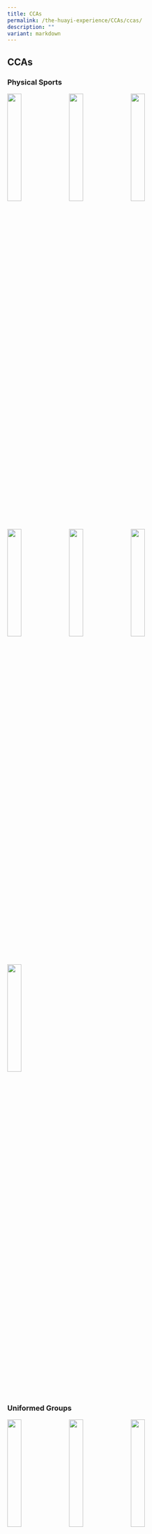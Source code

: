 ```yaml
---
title: CCAs
permalink: /the-huayi-experience/CCAs/ccas/
description: ""
variant: markdown
---
```

## CCAs

### Physical Sports

<p><a href="/physical-sports/vb/">
<img style="width:25%;margin-right:15px;" align="left" src="/images/photo1669659458.jpeg">
</a></p>

<p><a href="/physical-sports/badminton/">
<img style="width:25%;margin-right:15px;" align="left" src="/images/photo1669659466.jpeg">
</a></p>

<p><a href="/physical-sports/bball/">
<img style="width:25%;margin-right:15px;" align="left" src="/images/photo1669659474.jpeg">
</a></p> <br clear="left">

<p><a href="/physical-sports/fb/">
<img style="width:25%;margin-right:15px;" align="left" src="/images/photo1669659557.jpeg">
</a></p>

<p><a href="/physical-sports/football/">
<img style="width:25%;margin-right:15px;" align="left" src="/images/photo1669659565.jpeg">
</a></p>

<p><a href="/physical-sports/netball/">
<img style="width:25%;margin-right:15px;" align="left" src="/images/photo1669659575.jpeg">
</a></p> <br clear="left">

<p><a href="/physical-sports/tnf/">
<img style="width:25%;margin-right:15px;" align="left" src="/images/photo1669659682.jpeg">
</a></p> <br clear="left">

### Uniformed Groups

<p><a href="/uniformed-groups/rcy/">
<img style="width:25%;margin-right:15px;" align="left" src="/images/photo1669659895.jpeg">
</a></p>

<p><a href="/uniformed-groups/npcc/">
<img style="width:25%;margin-right:15px;" align="left" src="/images/photo1669659905.jpeg">
</a></p>

<p><a href="/uniformed-groups/ncc/">
<img style="width:25%;margin-right:15px;" align="left" src="/images/photo1669659913.jpeg">
</a></p> <br clear="left">

### Visual &amp; Performing Arts

<p><a href="/visual-performing-arts/sc/">
<img style="width:25%;margin-right:15px;" align="left" src="/images/photo1669660000.jpeg">
</a></p>

<p><a href="/visual-performing-arts/cds/">
<img style="width:25%;margin-right:15px;" align="left" src="/images/photo1669660011.jpeg">
</a></p>

<p><a href="/visual-performing-arts/cb/">
<img style="width:25%;margin-right:15px;" align="left" src="/images/photo1669660021.jpeg">
</a></p> <br clear="left">

<p><a href="/visual-performing-arts/ge/">
<img style="width:25%;margin-right:15px;" align="left" src="/images/photo1669660072.jpeg">
</a></p>

<p><a href="/visual-performing-arts/md/">
<img style="width:25%;margin-right:15px;" align="left" src="/images/photo1669660079.jpeg">
</a></p>

<p><a href="/visual-performing-arts/cldds/">
<img style="width:25%;margin-right:15px;" align="left" src="/images/photo1669660088.jpeg">
</a></p> <br clear="left">

<p><a href="/visual-performing-arts/eldds/">
<img style="width:25%;margin-right:15px;" align="left" src="/images/photo1669660147.jpeg">
</a></p> <br clear="left">

### Clubs &amp; Societies

<p><a href="/clubs-n-societies/anc/">
<img style="width:25%;margin-right:15px;" align="left" src="/images/photo1669660205.jpeg">
</a></p>

<p><a href="/clubs-n-societies/ic/">
<img style="width:25%;margin-right:15px;" align="left" src="/images/photo1669660214.jpeg">
</a></p>

<p><a href="/clubs-n-societies/syfc/">
<img style="width:25%;margin-right:15px;" align="left" src="/images/photo1669660225.jpeg">
</a></p> <br clear="left">

<p><a href="/clubs-n-societies/nfsc/">
<img style="width:25%;margin-right:15px;" align="left" src="/images/photo1669660238.jpeg">
</a></p> <br clear="left">

#### CCA Schedule

##### A. PHYSICAL SPORTS

|  CCA |  Training Days |  Time |  Venue |
|:---:|---|---|---|
| **Badminton (Boys)** | Monday<br>Wednesday | 3:15 – 6:15 pm<br>3:15 – 6:15 pm | Centrestage |
| **Badminton (Girls)** | Tuesday<br>Thursday | 3:15 – 6:15 pm<br>3:15 – 6:15 pm | Centrestage |
| **Basketball (Boys)** | Monday<br>Wednesday | 3:15 – 6:15 pm<br>3:15 – 6:15 pm | Basketball Court |
| **\*Track &amp; Field (Boys/Girls)** | Monday<br>Wednesday | 4:00 – 6:30 pm<br>4:00 – 6:30 pm | Clementi Stadium |
| **Volleyball (C-Div Girls)** | Wednesday<br>Friday (Odd Week)<br>Friday (Even Week) | 3:15 – 6:15 pm<br>1:30 – 5:30 pm<br>11 am - 2 pm | Arena |
| **Volleyball (B-Div Girls)** | Monday<br>Friday (Odd Week)<br>Friday (Even Week) | 3:15 – 6:15 pm<br>1:30 – 5:30 pm<br> 1:30 - 4 pm | Arena |
| **Football (Boys)** | Monday<br>Wednesday | 3:15 – 6:15 pm<br>3:15 – 6:15 pm | School Field |
| **Netball (Girls)** | Wednesday<br>Friday | 3:15 – 6:15 pm<br>3:00 – 6:00 pm | Quadrangle / Arena |
| **Floorball (Boys)** | Tuesday<br>Thursday | 3:15 – 6:15 pm<br>3:15 – 6:15 pm | Arena |
|  |  |  |  |

**_\*Additional trainings on Fridays in school_**

##### B. UNIFORMED GROUPS

|  CCA |  Training Days |  Time |  Venue |
|:---:|---|---|---|
| **NCC - Land (Boys)** | Wednesday | 3:15 – 6:15 pm | 1A Classroom (Blk E) &amp; Quadrangle |
| **NPCC (Boys &amp; Girls)** | Wednesday | 3:15 – 6:15 pm | 1C Classroom (Blk E) &amp; Quadrangle |
| **Red Cross Youth (Boys &amp; Girls)** | Wednesday | 3:15 – 6:15 pm | 1F Classroom (Blk D) &amp; Quadrangle |
|  |  |  |  |

##### C. VISUAL &amp; PERFORMING ARTS

|  CCA |  Training Days |  Time |  Venue |
|:---:|---|---|---|
| **Show Choir** | Tuesday (Dance)<br><br>Wednesday (Vocals) | 3:15 – 6:15 pm<br><br>3:15 – 6:15 pm | Dance Studio (Blk A, Level 3, A3-05)<br><br>iProject (Blk A, Level 4, A4-05) |
| **Concert Band** | Monday<br>Wednesday | 3:15 – 6:15 pm<br>3:15 – 6:15 pm | Band Room  <br>(Blk G, Level 3, G3-02) |
| **Cultural Dance** | Monday<br><br>Wednesday | 3:15 – 6:15 pm<br><br>3:15 – 6:15 pm | iProject (Blk A, Level 4, A4-05)<br><br>Dance Studio (Blk A, Level 3, A3-05) |
| **Modern Dance** | Monday<br><br>Thursday | 3:15 – 6:15 pm<br><br>3:15 – 6:15 pm | Dance Studio (Blk A, Level 3, A3-05)<br><br>TR D3 (Blk D, Level 3, D3-02) |
| **Guzheng Ensemble** | Monday<br>Wednesday | 3:15 – 6:15 pm<br>3:15 – 6:15 pm | AVA Rm  <br>(Blk A, Level 3, A3-06) |
| **Chinese Language, Drama and Debate** | Monday<br>Wednesday | 3:15 – 6:15 pm<br>3:15 – 6:15 pm | iDesign Hub (Blk H, Level 2, H2-01) |
| **English Language, Drama and Debate** | Monday &amp; Wednesday (Debate)<br><br>Monday (Drama) | 3:15 – 6:15 pm<br><br>3:15 – 6:15 pm | **Debate:** TR E4 (Blk E, Level 4, E4-02) <br><br>**Drama:** TR C4B (Blk C, Level 4, C4-04) |
|  |  |  |  |

##### D. CLUBS &amp; SOCIETIES

|  CCA |  Training Days |  Time |  Venue |
|:---:|---|---|---|
| **Art and Crafts Club** | Wednesday | 3:15 – 6:15 pm | Art Room 1  <br>(Blk F, Level 2, F2-04) |
| **Nutrition &amp; Food Science Club** | Monday | 3:15 – 6:15 pm | Cookery Room 1  <br>(Blk F, Level 1, F1-03) |
| **InfoComm Technology Club** | Wednesday | 3:15 – 6:15 pm | Computer Lab 1 &amp; 2  <br>(Blk F, Level 3, F3-04 &amp; F3-05) |
| **Singapore Youth Flying Club**<br><br>Click&nbsp;_**[HERE](http://www.syfc.sg/)**_&nbsp;to access the main SYFC website. | Wednesday | 3:15 – 6:15 pm | TR F4 (Blk F, level 4, F4-02)<br><br>Benevolence &amp; Justice (Blk F, Level 4, F4-03 &amp; F4-04) |
|  |  |  |  |